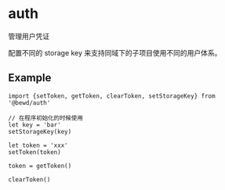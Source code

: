 # auth

管理用户凭证

配置不同的 storage key 来支持同域下的子项目使用不同的用户体系。

## Example

```
import {setToken, getToken, clearToken, setStorageKey} from '@bewd/auth'

// 在程序初始化的时候使用
let key = 'bar'
setStorageKey(key)

let token = 'xxx'
setToken(token)

token = getToken()

clearToken()

```

